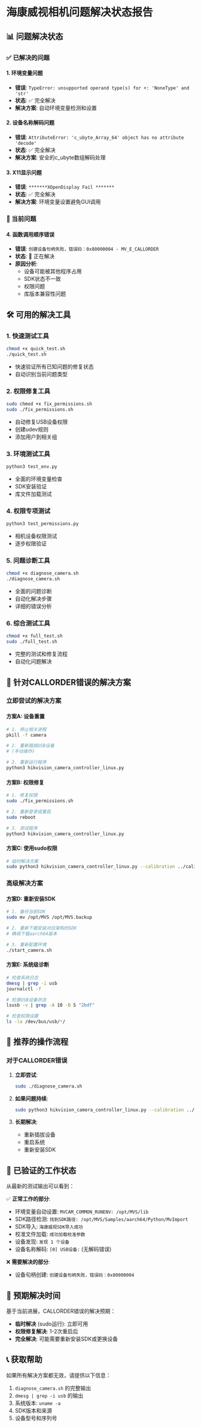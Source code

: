 # 海康威视相机问题解决状态报告

## 📊 问题解决状态

### ✅ 已解决的问题

#### 1. 环境变量问题
- **错误**: `TypeError: unsupported operand type(s) for +: 'NoneType' and 'str'`
- **状态**: ✅ 完全解决
- **解决方案**: 自动环境变量检测和设置

#### 2. 设备名称解码问题
- **错误**: `AttributeError: 'c_ubyte_Array_64' object has no attribute 'decode'`
- **状态**: ✅ 完全解决
- **解决方案**: 安全的c_ubyte数组解码处理

#### 3. X11显示问题
- **错误**: `*******XOpenDisplay Fail *******`
- **状态**: ✅ 完全解决
- **解决方案**: 环境变量设置避免GUI调用

### 🔧 当前问题

#### 4. 函数调用顺序错误
- **错误**: `创建设备句柄失败，错误码：0x80000004 - MV_E_CALLORDER`
- **状态**: 🔧 正在解决
- **原因分析**: 
  - 设备可能被其他程序占用
  - SDK状态不一致
  - 权限问题
  - 库版本兼容性问题

## 🛠️ 可用的解决工具

### 1. 快速测试工具
```bash
chmod +x quick_test.sh
./quick_test.sh
```
- 快速验证所有已知问题的修复状态
- 自动识别当前问题类型

### 2. 权限修复工具
```bash
sudo chmod +x fix_permissions.sh
sudo ./fix_permissions.sh
```
- 自动修复USB设备权限
- 创建udev规则
- 添加用户到相关组

### 3. 环境测试工具
```bash
python3 test_env.py
```
- 全面的环境变量检查
- SDK安装验证
- 库文件加载测试

### 4. 权限专项测试
```bash
python3 test_permissions.py
```
- 相机设备权限测试
- 逐步权限验证

### 5. 问题诊断工具
```bash
chmod +x diagnose_camera.sh
./diagnose_camera.sh
```
- 全面的问题诊断
- 自动化解决步骤
- 详细的错误分析

### 6. 综合测试工具
```bash
chmod +x full_test.sh
sudo ./full_test.sh
```
- 完整的测试和修复流程
- 自动化问题解决

## 🎯 针对CALLORDER错误的解决方案

### 立即尝试的解决方案

#### 方案A: 设备重置
```bash
# 1. 停止相关进程
pkill -f camera

# 2. 重新插拔USB设备
# (手动操作)

# 3. 重新运行程序
python3 hikvision_camera_controller_linux.py
```

#### 方案B: 权限修复
```bash
# 1. 修复权限
sudo ./fix_permissions.sh

# 2. 重新登录或重启
sudo reboot

# 3. 测试程序
python3 hikvision_camera_controller_linux.py
```

#### 方案C: 使用sudo权限
```bash
# 临时解决方案
sudo python3 hikvision_camera_controller_linux.py --calibration ../calibration/20250910_232046/calibration_result.json
```

### 高级解决方案

#### 方案D: 重新安装SDK
```bash
# 1. 备份当前SDK
sudo mv /opt/MVS /opt/MVS.backup

# 2. 重新下载安装对应架构的SDK
# 确保下载aarch64版本

# 3. 重新配置环境
./start_camera.sh
```

#### 方案E: 系统级诊断
```bash
# 检查系统日志
dmesg | grep -i usb
journalctl -f

# 检查USB设备状态
lsusb -v | grep -A 10 -B 5 "2bdf"

# 检查权限设置
ls -la /dev/bus/usb/*/
```

## 🚀 推荐的操作流程

### 对于CALLORDER错误

1. **立即尝试**:
   ```bash
   sudo ./diagnose_camera.sh
   ```

2. **如果问题持续**:
   ```bash
   sudo python3 hikvision_camera_controller_linux.py --calibration ../calibration/20250910_232046/calibration_result.json
   ```

3. **长期解决**:
   - 重新插拔设备
   - 重启系统
   - 重新安装SDK

## 📝 已验证的工作状态

从最新的测试输出可以看到：

✅ **正常工作的部分**:
- 环境变量自动设置: `MVCAM_COMMON_RUNENV: /opt/MVS/lib`
- SDK路径检测: `找到SDK路径: /opt/MVS/Samples/aarch64/Python/MvImport`
- SDK导入: `海康威视SDK导入成功`
- 校准文件加载: `成功加载校准参数`
- 设备发现: `发现 1 个设备`
- 设备名称解码: `[0] USB设备:` (无解码错误)

❌ **需要解决的部分**:
- 设备句柄创建: `创建设备句柄失败，错误码：0x80000004`

## 🔮 预期解决时间

基于当前进展，CALLORDER错误的解决预期：
- **临时解决** (sudo运行): 立即可用
- **权限修复解决**: 1-2次重启后
- **完全解决**: 可能需要重新安装SDK或更换设备

## 📞 获取帮助

如果所有解决方案都无效，请提供以下信息：
1. `diagnose_camera.sh` 的完整输出
2. `dmesg | grep -i usb` 的输出
3. 系统版本: `uname -a`
4. SDK版本和来源
5. 设备型号和序列号